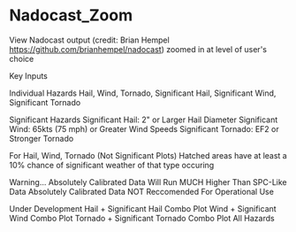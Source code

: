 # Nadocast_Zoom
View Nadocast output (credit: Brian Hempel https://github.com/brianhempel/nadocast) zoomed in at level of user's choice

Key Inputs

Individual Hazards
Hail, Wind, Tornado, Significant Hail, Significant Wind, Significant Tornado

Significant Hazards
Significant Hail: 2" or Larger Hail Diameter
Significant Wind: 65kts (75 mph) or Greater Wind Speeds
Significant Tornado: EF2 or Stronger Tornado

For Hail, Wind, Tornado (Not Significant Plots)
Hatched areas have at least a 10% chance of significant weather of that type occuring

Warning... Absolutely Calibrated Data Will Run MUCH Higher Than SPC-Like Data
  Absolutely Calibrated Data NOT Reccomended For Operational Use

Under Development
Hail + Significant Hail Combo Plot
Wind + Significant Wind Combo Plot
Tornado + Significant Tornado Combo Plot
All Hazards
